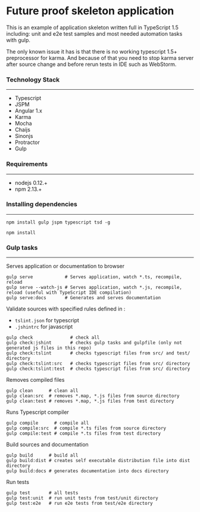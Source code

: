 # Future proof skeleton application 

This is an example of application skeleton written full in TypeScript 1.5 including: 
unit and e2e test samples and most needed automation tasks with gulp.

The only known issue it has is that there is no working typescript 1.5+ preprocessor for karma. And because of that you need to stop karma server after source change and before rerun tests in IDE such as WebStorm. 

### Technology Stack
-------
* Typescript 
* JSPM 
* Angular 1.x
* Karma 
* Mocha 
* Chaijs 
* Sinonjs
* Protractor
* Gulp 

### Requirements
-------
* nodejs 0.12.+
* npm 2.13.+

### Installing dependencies
-------
```
npm install gulp jspm typescript tsd -g
```

```
npm install
```

### Gulp tasks
-------
Serves application or documentation to browser

```
gulp serve            # Serves application, watch *.ts, recompile, reload
gulp serve --watch-js # Serves application, watch *.js, recompile, reload (useful with TypeScript IDE compilation)
gulp serve:docs       # Generates and serves documentation
```

Validate sources with specified rules defined in : 
* `tslint.json` for typescript
* `.jshintrc` for javascript


```
gulp check              # check all
gulp check:jshint       # checks gulp tasks and gulpfile (only not generated js files in this repo)
gulp check:tslint       # checks typescript files from src/ and test/ directory
gulp check:tslint:src   # checks typescript files from src/ directory
gulp check:tslint:test  # checks typescript files from src/ directory

```

Removes compiled files

```
gulp clean      # clean all
gulp clean:src  # removes *.map, *.js files from source directory 
gulp clean:test # removes *.map, *.js files from test directory
```

Runs Typescript compiler

```
gulp compile      # compile all
gulp compile:src  # compile *.ts files from source directory
gulp compile:test # compile *.ts files from test directory
```

Build sources and documentation

```
gulp build      # build all
gulp build:dist # creates self executable distribution file into dist directory
gulp build:docs # generates documentation into docs directory
```

Run tests

```
gulp test       # all tests
gulp test:unit  # run unit tests from test/unit directory
gulp test:e2e   # run e2e tests from test/e2e directory
```
